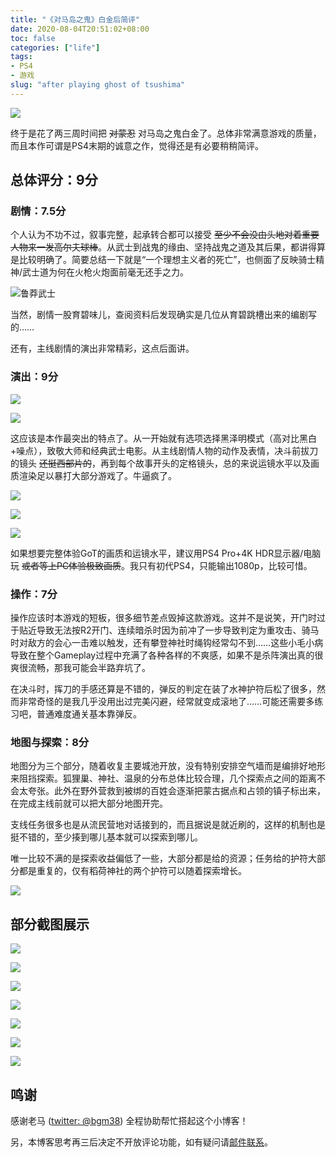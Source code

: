 ```yaml
---
title: "《对马岛之鬼》白金后简评"
date: 2020-08-04T20:51:02+08:00
toc: false
categories: ["life"]
tags:
- PS4
- 游戏
slug: "after playing ghost of tsushima"
---
```


![](0004.jpg)

终于是花了两三周时间把 ~~对蒙忍~~ 对马岛之鬼白金了。总体非常满意游戏的质量，而且本作可谓是PS4末期的诚意之作，觉得还是有必要稍稍简评。

<!--more-->

## 总体评分：9分

### 剧情：7.5分

个人认为不功不过，叙事完整，起承转合都可以接受 ~~至少不会没由头地对着重要人物来一发高尔夫球棒~~。从武士到战鬼的缘由、坚持战鬼之道及其后果，都讲得算是比较明确了。简要总结一下就是“一个理想主义者的死亡”，也侧面了反映骑士精神/武士道为何在火枪火炮面前毫无还手之力。

![鲁莽武士](0002.jpg)

当然，剧情一股育碧味儿，查阅资料后发现确实是几位从育碧跳槽出来的编剧写的……

还有，主线剧情的演出非常精彩，这点后面讲。

### 演出：9分

![](0019.jpg)

![](0020.jpg)

这应该是本作最突出的特点了。从一开始就有选项选择黑泽明模式（高对比黑白+噪点），致敬大师和经典武士电影。从主线剧情人物的动作及表情，决斗前拔刀的镜头 ~~还挺西部片的~~，再到每个故事开头的定格镜头，总的来说运镜水平以及画质渲染足以暴打大部分游戏了。牛逼疯了。

![](0011.jpg)

![](0013.jpg)

![](0015.jpg)

如果想要完整体验GoT的画质和运镜水平，建议用PS4 Pro+4K HDR显示器/电脑玩 ~~或者等上PC体验极致画质~~。我只有初代PS4，只能输出1080p，比较可惜。

### 操作：7分

操作应该时本游戏的短板，很多细节差点毁掉这款游戏。这并不是说笑，开门时过于贴近导致无法按R2开门、连续暗杀时因为前冲了一步导致判定为重攻击、骑马时对敌方的会心一击难以触发，还有攀登神社时绳钩经常勾不到……这些小毛小病导致在整个Gameplay过程中充满了各种各样的不爽感，如果不是杀阵演出真的很爽很流畅，那我可能会半路弃坑了。

在决斗时，挥刀的手感还算是不错的，弹反的判定在装了水神护符后松了很多，然而非常奇怪的是我几乎没用出过完美闪避，经常就变成滚地了……可能还需要多练习吧，普通难度通关基本靠弹反。

### 地图与探索：8分

地图分为三个部分，随着收复主要城池开放，没有特别安排空气墙而是编排好地形来阻挡探索。狐狸巢、神社、温泉的分布总体比较合理，几个探索点之间的距离不会太夸张。此外在野外营救到被绑的百姓会逐渐把蒙古据点和占领的镇子标出来，在完成主线前就可以把大部分地图开完。

支线任务很多也是从流民营地对话接到的，而且据说是就近刷的，这样的机制也是挺不错的，至少揍到哪儿基本就可以探索到哪儿。

唯一比较不满的是探索收益偏低了一些，大部分都是给的资源；任务给的护符大部分都是重复的，仅有稻荷神社的两个护符可以随着探索增长。

![](0023.jpg)

## 部分截图展示

![](0005.jpg)

![](0006.jpg)

![](0007.jpg)

![](0008.jpg)

![](0009.jpg)

![](0027.jpg)

![](0030.jpg)

## 鸣谢

感谢老马 ([twitter: @bgm38](https://twitter.com/bgm38)) 全程协助帮忙搭起这个小博客！

另，本博客思考再三后决定不开放评论功能，如有疑问请[邮件联系](mailto:aozaki.kuro@gmail.com)。